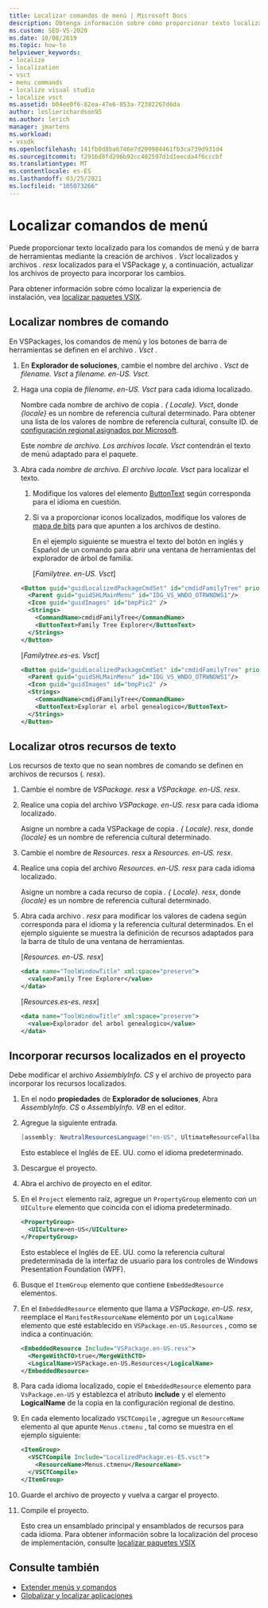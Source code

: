 ```yaml
---
title: Localizar comandos de menú | Microsoft Docs
description: Obtenga información sobre cómo proporcionar texto localizado para comandos de menús y barras de herramientas mediante la creación de archivos. Vsct localizados y archivos. resx localizados para el VSPackage.
ms.custom: SEO-VS-2020
ms.date: 10/08/2019
ms.topic: how-to
helpviewer_keywords:
- localize
- localization
- vsct
- menu commands
- localize visual studio
- localize vsct
ms.assetid: b04ee0f6-82ea-47e6-853a-72382267d6da
author: leslierichardson95
ms.author: lerich
manager: jmartens
ms.workload:
- vssdk
ms.openlocfilehash: 141fb0d8ba6746e7d299984461fb3ca739d931d4
ms.sourcegitcommit: f2916d8fd296b92cc402597d1d1eecda4f6cccbf
ms.translationtype: MT
ms.contentlocale: es-ES
ms.lasthandoff: 03/25/2021
ms.locfileid: "105073266"
---
```

# <a name="localize-menu-commands"></a>Localizar comandos de menú

Puede proporcionar texto localizado para los comandos de menú y de barra de herramientas mediante la creación de archivos *. Vsct* localizados y archivos *. resx* localizados para el VSPackage y, a continuación, actualizar los archivos de proyecto para incorporar los cambios.

Para obtener información sobre cómo localizar la experiencia de instalación, vea [localizar paquetes VSIX](../extensibility/localizing-vsix-packages.md).

## <a name="localize-command-names"></a>Localizar nombres de comando

En VSPackages, los comandos de menú y los botones de barra de herramientas se definen en el archivo *. Vsct* .

1. En **Explorador de soluciones**, cambie el nombre del archivo *. Vsct* de *filename. Vsct* a *filename. en-US. Vsct*.

2. Haga una copia de *filename. en-US. Vsct* para cada idioma localizado.

    Nombre cada nombre de archivo de copia *. { Locale}. Vsct*, donde *{locale}* es un nombre de referencia cultural determinado. Para obtener una lista de los valores de nombre de referencia cultural, consulte ID. de [configuración regional asignados por Microsoft](/windows/uwp/publish/supported-languages).

    Este *nombre de archivo. Los archivos locale. Vsct* contendrán el texto de menú adaptado para el paquete.

3. Abra cada *nombre de archivo. El archivo locale. Vsct* para localizar el texto.

   1. Modifique los valores del elemento [ButtonText](../extensibility/buttontext-element.md) según corresponda para el idioma en cuestión.

   2. Si va a proporcionar iconos localizados, modifique los valores de [mapa de bits](../extensibility/bitmap-element.md) para que apunten a los archivos de destino.

      En el ejemplo siguiente se muestra el texto del botón en inglés y Español de un comando para abrir una ventana de herramientas del explorador de árbol de familia.

      [*Familytree. en-US. Vsct*]

   ```xml
   <Button guid="guidLocalizedPackageCmdSet" id="cmdidFamilyTree" priority="0x0100" type="Button">
     <Parent guid="guidSHLMainMenu" id="IDG_VS_WNDO_OTRWNDWS1"/>
     <Icon guid="guidImages" id="bmpPic2" />
     <Strings>
       <CommandName>cmdidFamilyTree</CommandName>
       <ButtonText>Family Tree Explorer</ButtonText>
     </Strings>
   </Button>
   ```

    [*Familytree.es-es. Vsct*]

   ```xml
   <Button guid="guidLocalizedPackageCmdSet" id="cmdidFamilyTree" priority="0x0100" type="Button">
     <Parent guid="guidSHLMainMenu" id="IDG_VS_WNDO_OTRWNDWS1"/>
     <Icon guid="guidImages" id="bmpPic2" />
     <Strings>
       <CommandName>cmdidFamilyTree</CommandName>
       <ButtonText>Explorar el arbol genealogico</ButtonText>
     </Strings>
   </Button>
   ```

## <a name="localize-other-text-resources"></a>Localizar otros recursos de texto

Los recursos de texto que no sean nombres de comando se definen en archivos de recursos (*. resx*).

1. Cambie el nombre de *VSPackage. resx* a *VSPackage. en-US. resx*.

2. Realice una copia del archivo *VSPackage. en-US. resx* para cada idioma localizado.

     Asigne un nombre a cada VSPackage de copia *. { Locale}. resx*, donde *{locale}* es un nombre de referencia cultural determinado.

3. Cambie el nombre de *Resources. resx* a *Resources. en-US. resx*.

4. Realice una copia del archivo *Resources. en-US. resx* para cada idioma localizado.

     Asigne un nombre a cada recurso de copia *. { Locale}. resx*, donde *{locale}* es un nombre de referencia cultural determinado.

5. Abra cada archivo *. resx* para modificar los valores de cadena según corresponda para el idioma y la referencia cultural determinados. En el ejemplo siguiente se muestra la definición de recursos adaptados para la barra de título de una ventana de herramientas.

     [*Resources. en-US. resx*]

    ```xml
    <data name="ToolWindowTitle" xml:space="preserve">
      <value>Family Tree Explorer</value>
    </data>
    ```

     [*Resources.es-es. resx*]

    ```xml
    <data name="ToolWindowTitle" xml:space="preserve">
      <value>Explorador del arbol genealogico</value>
    </data>
    ```

## <a name="incorporate-localized-resources-into-the-project"></a>Incorporar recursos localizados en el proyecto

Debe modificar el archivo *AssemblyInfo. CS* y el archivo de proyecto para incorporar los recursos localizados.

1. En el nodo **propiedades** de **Explorador de soluciones**, Abra *AssemblyInfo. CS* o *AssemblyInfo. VB* en el editor.

2. Agregue la siguiente entrada.

    ```csharp
    [assembly: NeutralResourcesLanguage("en-US", UltimateResourceFallbackLocation.Satellite)]
    ```

     Esto establece el Inglés de EE. UU. como el idioma predeterminado.

3. Descargue el proyecto.

4. Abra el archivo de proyecto en el editor.

5. En el `Project` elemento raíz, agregue un `PropertyGroup` elemento con un `UICulture` elemento que coincida con el idioma predeterminado.

    ```xml
    <PropertyGroup>
      <UICulture>en-US</UICulture>
    </PropertyGroup>
    ```

     Esto establece el Inglés de EE. UU. como la referencia cultural predeterminada de la interfaz de usuario para los controles de Windows Presentation Foundation (WPF).

6. Busque el `ItemGroup` elemento que contiene `EmbeddedResource` elementos.

7. En el `EmbeddedResource` elemento que llama a *VSPackage. en-US. resx*, reemplace el `ManifestResourceName` elemento por un `LogicalName` elemento que esté establecido en `VSPackage.en-US.Resources` , como se indica a continuación:

    ```xml
    <EmbeddedResource Include="VSPackage.en-US.resx">
      <MergeWithCTO>true</MergeWithCTO>
      <LogicalName>VSPackage.en-US.Resources</LogicalName>
    </EmbeddedResource>
    ```

8. Para cada idioma localizado, copie el  `EmbeddedResource` elemento para `VsPackage.en-US` y establezca el atributo **include** y el elemento **LogicalName** de la copia en la configuración regional de destino.

9. En cada elemento localizado `VSCTCompile` , agregue un `ResourceName` elemento al que apunte `Menus.ctmenu` , tal como se muestra en el ejemplo siguiente:

    ```xml
    <ItemGroup>
      <VSCTCompile Include="LocalizedPackage.es-ES.vsct">
        <ResourceName>Menus.ctmenu</ResourceName>
      </VSCTCompile>
    </ItemGroup>
    ```

10. Guarde el archivo de proyecto y vuelva a cargar el proyecto.

11. Compile el proyecto.

     Esto crea un ensamblado principal y ensamblados de recursos para cada idioma. Para obtener información sobre la localización del proceso de implementación, consulte [localizar paquetes VSIX](../extensibility/localizing-vsix-packages.md)

## <a name="see-also"></a>Consulte también

- [Extender menús y comandos](../extensibility/extending-menus-and-commands.md)
- [Globalizar y localizar aplicaciones](../ide/globalizing-and-localizing-applications.md)
